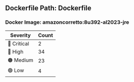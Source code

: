 ## Dockerfile Path: Dockerfile

### Docker Image: amazoncorretto:8u392-al2023-jre
| Severity | Count |
|----------|-------|
| 🛑 Critical | 2 |
| 🔴 High | 34 |
| 🟠 Medium | 23 |
| 🟢 Low | 4 |